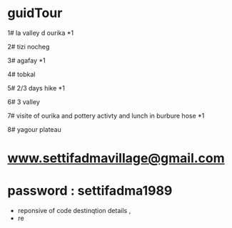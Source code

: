 # guidTour


1# la valley d ourika   *1

2# tizi nocheg 

3# agafay     *1

4# tobkal 

5# 2/3  days hike    *1

6# 3 valley

7# visite of ourika and pottery activty and lunch in   burbure hose   *1

8# yagour plateau






 # www.settifadmavillage@gmail.com
 # password : settifadma1989







 + reponsive of code destinqtion details , 
 + re